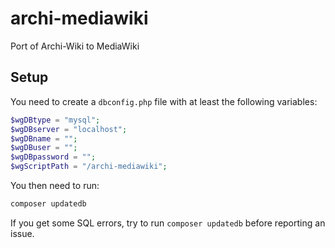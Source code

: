 # archi-mediawiki

Port of Archi-Wiki to MediaWiki

## Setup

You need to create a `dbconfig.php` file with at least the following variables:

```php
$wgDBtype = "mysql";
$wgDBserver = "localhost";
$wgDBname = "";
$wgDBuser = "";
$wgDBpassword = "";
$wgScriptPath = "/archi-mediawiki";
```

You then need to run:

```bash
composer updatedb
```

If you get some SQL errors, try to run `composer updatedb` before reporting an issue.
